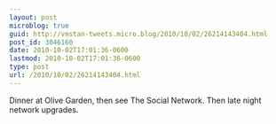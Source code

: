 ```yaml
---
layout: post
microblog: true
guid: http://vmstan-tweets.micro.blog/2010/10/02/26214143404.html
post_id: 3046160
date: 2010-10-02T17:01:36-0600
lastmod: 2010-10-02T17:01:36-0600
type: post
url: /2010/10/02/26214143404.html
---
```

Dinner at Olive Garden, then see The Social Network. Then late night network upgrades.
